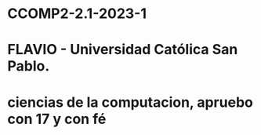 # CCOMP2-2.1-2023-1

# FLAVIO - Universidad Católica San Pablo.

# ciencias de la computacion, apruebo con 17 y con fé